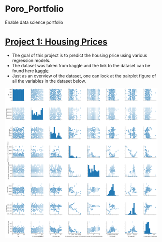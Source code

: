 # Poro_Portfolio
Enable data science portfolio

# [Project 1: Housing Prices](https://github.com/poronburman/Housing_Prices)
* The goal of this project is to predict the housing price using various regression models.  
* The dataset was taken from kaggle and the link to the dataset can be found here [kaggle](https://www.kaggle.com/rhuebner/human-resources-data-set)
* Just as an overview of the dataset, one can look at the pairplot figure of all the variables in the dataset below.

![](images/Pairplot.png)
